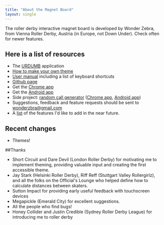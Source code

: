 ```yaml
---
title: "About the Magnet Board"
layout: single
---
```

The roller derby interactive magnet board is developed by Wonder Zebra, from Vienna Roller Derby, Austria (in Europe, not Down Under). Check often for newer features.

## Here is a list of resources
- The <a href="https://urdumb.org">URDUMB</a> application
- [How to make your own theme](theming)
- [User manual](manual.txt) including a list of keyboard
  shortcuts
- [Github page](https://github.com/fa-bien/urdumb)
- Get the <a href="https://chrome.google.com/webstore/detail/urdumb/bgjkmdcbkggibgibifnhaipnkgnjmeje">Chrome app</a>
- Get the <a href="https://play.google.com/store/apps/details?id=com.wonder.zebra.URDUMB&hl">Android app</a>
- Side project: <a href="http://www.viennarollerderby.org/calls/calls.svg">random call generator</a> (<a href="https://chrome.google.com/webstore/detail/derby-call-generator/nhokpmlijieecgpnigkfpnfhigandhae">Chrome
app</a>, <a href="https://play.google.com/store/apps/details?id=com.wonder.zebra.Derbycallgenerator">Android app</a>)
- Suggestions, feedback and feature requests should be sent to <a href="mailto:wonderzbra@gmail.com">wonderzbra@gmail.com</a>
- A <a href="roadmap.txt">list</a> of the features I'd like to add
  in the near future.

## Recent changes
- Themes!

##Thanks
- Short Circuit and Dare Devil (London Roller Derby) for
motivating me to implement theming, providing valuable input and
creating the first accessible theme.
- Jay Stark (Helsinki Roller Derby), Riff Reff (Stuttgart Valley
  Rollergirlz), and all the folks on the Official's Lounge who helped
  define how to calculate distances between skaters.
- Sutton Impact for providing early useful feedback with touchscreen
  devices
- Megapickle (Emerald City) for excellent suggestions.
- All the people who find bugs!
- Honey Collider and Justin Credible (Sydney Roller Derby League) for
introducing me to roller derby
